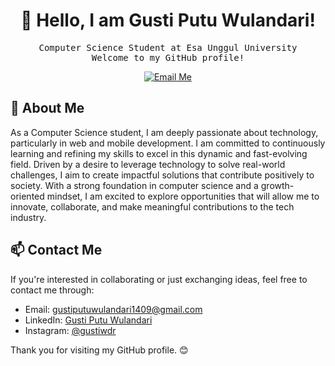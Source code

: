 <h1 align="center">👋 Hello, I am Gusti Putu Wulandari!</h1>

<p align="center">
  <samp>Computer Science Student at Esa Unggul University</samp>
  <br>
  <samp>Welcome to my GitHub profile!</samp>
</p>

<p align="center">
  <a href="mailto:gustiputuwulandari1409@gmail.com">
    <img src="https://img.shields.io/badge/-Email Me-red?style=flat&logo=Gmail&logoColor=white" alt="Email Me">
  </a>
</p>

## 🚀 About Me
As a Computer Science student, I am deeply passionate about technology, particularly in web and mobile development. I am committed to continuously learning and refining my skills to excel in this dynamic and fast-evolving field. Driven by a desire to leverage technology to solve real-world challenges, I aim to create impactful solutions that contribute positively to society. With a strong foundation in computer science and a growth-oriented mindset, I am excited to explore opportunities that will allow me to innovate, collaborate, and make meaningful contributions to the tech industry.

## 📫 Contact Me

If you're interested in collaborating or just exchanging ideas, feel free to contact me through:

- Email: [gustiputuwulandari1409@gmail.com](mailto:gustiputuwulandari1409@gmail.com)
- LinkedIn: [Gusti Putu Wulandari](https://www.linkedin.com/in/gustiputuwulandari)
- Instagram: [@gustiwdr](https://www.instagram.com/gustiwdr)

Thank you for visiting my GitHub profile. 😊
